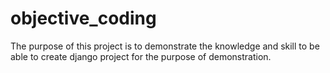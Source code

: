 # objective_coding
The purpose of this project is to demonstrate the knowledge and skill to be able to create django project for the purpose of demonstration.